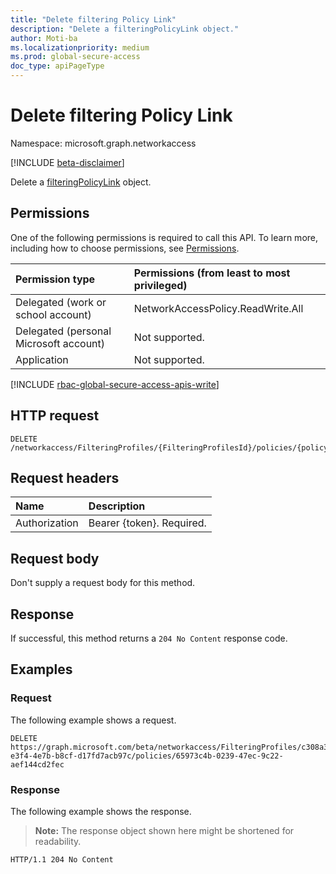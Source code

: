 ```yaml
---
title: "Delete filtering Policy Link"
description: "Delete a filteringPolicyLink object."
author: Moti-ba
ms.localizationpriority: medium
ms.prod: global-secure-access
doc_type: apiPageType
---
```


# Delete filtering Policy Link
Namespace: microsoft.graph.networkaccess

[!INCLUDE [beta-disclaimer](../../includes/beta-disclaimer.md)]

Delete a [filteringPolicyLink](../resources/networkaccess-filteringpolicylink.md) object.

## Permissions
One of the following permissions is required to call this API. To learn more, including how to choose permissions, see [Permissions](/graph/permissions-reference).

|Permission type|Permissions (from least to most privileged)|
|:---|:---|
|Delegated (work or school account)|NetworkAccessPolicy.ReadWrite.All|
|Delegated (personal Microsoft account)|Not supported.|
|Application|Not supported.|

[!INCLUDE [rbac-global-secure-access-apis-write](../includes/rbac-for-apis/rbac-global-secure-access-apis-write.md)]

## HTTP request

<!-- {
  "blockType": "ignored"
}
-->
``` http
DELETE /networkaccess/FilteringProfiles/{FilteringProfilesId}/policies/{policyId}
```

## Request headers
|Name|Description|
|:---|:---|
|Authorization|Bearer {token}. Required.|

## Request body
Don't supply a request body for this method.

## Response

If successful, this method returns a `204 No Content` response code.

## Examples

### Request
The following example shows a request.
<!-- {
  "blockType": "request",
  "name": "delete_filteringpolicylink"
}
-->
``` http
DELETE https://graph.microsoft.com/beta/networkaccess/FilteringProfiles/c308a3af-e3f4-4e7b-b8cf-d17fd7acb97c/policies/65973c4b-0239-47ec-9c22-aef144cd2fec
```


### Response
The following example shows the response.
>**Note:** The response object shown here might be shortened for readability.
<!-- {
  "blockType": "response",
  "truncated": true
}
-->
``` http
HTTP/1.1 204 No Content
```


